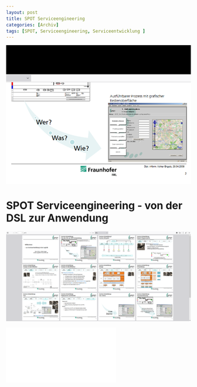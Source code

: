 ```yaml
---
layout: post
title: SPOT Serviceengineering
categories: [Archiv]
tags: [SPOT, Serviceengineering, Serviceentwicklung ]
---
```

![](../pics/20230707141552_fhg_iml_spot_.png)

# SPOT Serviceengineering - von der DSL zur Anwendung 

![](../pics/20230707141530_spot_srchiv.png)

![PDF-Download](../data/SPOT-Serviceentwicklung.pdf)